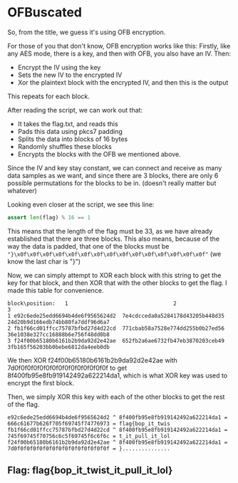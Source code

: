 # OFBuscated

So, from the title, we guess it's using OFB encryption.

For those of you that don't know, OFB encryption works like this: Firstly, like any AES mode, there is a key, and then with OFB, you also have an IV. Then:

* Encrypt the IV using the key
* Sets the new IV to the encrypted IV
* Xor the plaintext block with the encrypted IV, and then this is the output

This repeats for each block.

After reading the script, we can work out that:

* It takes the flag.txt, and reads this
* Pads this data using pkcs7 padding
* Splits the data into blocks of 16 bytes
* Randomly shuffles these blocks
* Encrypts the blocks with the OFB we mentioned above.

Since the IV and key stay constant, we can connect and receive as many data samples as we want, and since there are 3 blocks, there are only 6 possible permutations for the blocks to be in. \(doesn't really matter but whatever\)

Looking even closer at the script, we see this line:

```python
assert len(flag) % 16 == 1
```

This means that the length of the flag must be 33, as we have already established that there are three blocks. This also means, because of the way the data is padded, that one of the blocks must be `"}\x0f\x0f\x0f\x0f\x0f\x0f\x0f\x0f\x0f\x0f\x0f\x0f\x0f\x0f\x0f"` \(we know the last char is "}"\)

Now, we can simply attempt to XOR each block with this string to get the key for that block, and then XOR that with the other blocks to get the flag. I made this table for convenience.

```text
block\position:   1                                 2                            3
1 e92c6ede25edd6694b4de6f9565624d2  7e4cdcceda0a5284178d43205b448d35 24d20b9d166edb74bb80fa7ddf96d6a7
2 fb1f66cd01ffcc75787bfbd27d4d22cd  771cbab58a7528e774dd255b0b27ed56 36e1038e327cc16888b6e756f48dd0b8
3 f24f00b65180b6161b2b9da92d2e42ae  652fb2a6ae6732fb47eb3870203ceb49 3fb165f56203bb0bebe6812da4eeb0db
```

We then XOR f24f00b65180b6161b2b9da92d2e42ae with 7d0f0f0f0f0f0f0f0f0f0f0f0f0f0f0f to get 8f400fb95e8fb919142492a622214da1, which is what XOR key was used to encrypt the first block.

Then, we simply XOR this key with each of the other blocks to get the rest of the flag.

```text
e92c6ede25edd6694b4de6f9565624d2 ^ 8f400fb95e8fb919142492a622214da1 = 666c61677b626f705f69745f74776973 = flag{bop_it_twis
fb1f66cd01ffcc75787bfbd27d4d22cd ^ 8f400fb95e8fb919142492a622214da1 = 745f69745f70756c6c5f69745f6c6f6c = t_it_pull_it_lol
f24f00b65180b6161b2b9da92d2e42ae ^ 8f400fb95e8fb919142492a622214da1 = 7d0f0f0f0f0f0f0f0f0f0f0f0f0f0f0f = }...............
```

## Flag: flag{bop\_it\_twist\_it\_pull\_it\_lol}

